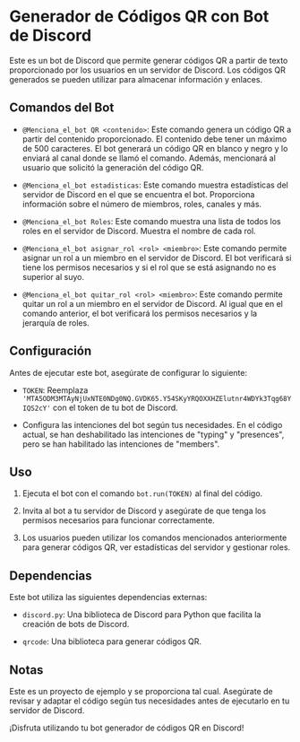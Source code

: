 # Generador de Códigos QR con Bot de Discord

Este es un bot de Discord que permite generar códigos QR a partir de texto proporcionado por los usuarios en un servidor de Discord. Los códigos QR generados se pueden utilizar para almacenar información y enlaces.

## Comandos del Bot

- `@Menciona_el_bot QR <contenido>`: Este comando genera un código QR a partir del contenido proporcionado. El contenido debe tener un máximo de 500 caracteres. El bot generará un código QR en blanco y negro y lo enviará al canal donde se llamó el comando. Además, mencionará al usuario que solicitó la generación del código QR.

- `@Menciona_el_bot estadisticas`: Este comando muestra estadísticas del servidor de Discord en el que se encuentra el bot. Proporciona información sobre el número de miembros, roles, canales y más.

- `@Menciona_el_bot Roles`: Este comando muestra una lista de todos los roles en el servidor de Discord. Muestra el nombre de cada rol.

- `@Menciona_el_bot asignar_rol <rol> <miembro>`: Este comando permite asignar un rol a un miembro en el servidor de Discord. El bot verificará si tiene los permisos necesarios y si el rol que se está asignando no es superior al suyo.

- `@Menciona_el_bot quitar_rol <rol> <miembro>`: Este comando permite quitar un rol a un miembro en el servidor de Discord. Al igual que en el comando anterior, el bot verificará los permisos necesarios y la jerarquía de roles.

## Configuración

Antes de ejecutar este bot, asegúrate de configurar lo siguiente:

- `TOKEN`: Reemplaza `'MTA5ODM3MTAyNjUxNTE0NDg0NQ.GVDK65.Y54SKyYRQOXXHZElutnr4WDYk3Tqg68YIQS2cY'` con el token de tu bot de Discord.

- Configura las intenciones del bot según tus necesidades. En el código actual, se han deshabilitado las intenciones de "typing" y "presences", pero se han habilitado las intenciones de "members".

## Uso

1. Ejecuta el bot con el comando `bot.run(TOKEN)` al final del código.

2. Invita al bot a tu servidor de Discord y asegúrate de que tenga los permisos necesarios para funcionar correctamente.

3. Los usuarios pueden utilizar los comandos mencionados anteriormente para generar códigos QR, ver estadísticas del servidor y gestionar roles.

## Dependencias

Este bot utiliza las siguientes dependencias externas:

- `discord.py`: Una biblioteca de Discord para Python que facilita la creación de bots de Discord.

- `qrcode`: Una biblioteca para generar códigos QR.

## Notas

Este es un proyecto de ejemplo y se proporciona tal cual. Asegúrate de revisar y adaptar el código según tus necesidades antes de ejecutarlo en tu servidor de Discord.

¡Disfruta utilizando tu bot generador de códigos QR en Discord!
